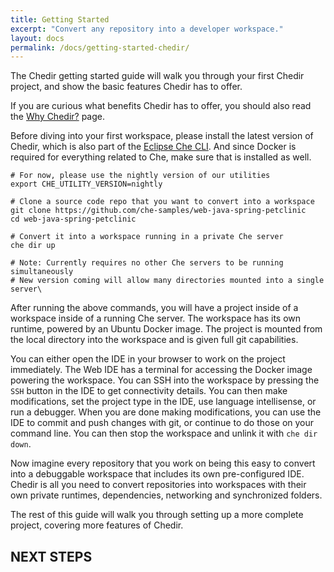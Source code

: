 ```yaml
---
title: Getting Started
excerpt: "Convert any repository into a developer workspace."
layout: docs
permalink: /docs/getting-started-chedir/
---
```

The Chedir getting started guide will walk you through your first Chedir project, and show the basic  features Chedir has to offer.

If you are curious what benefits Chedir has to offer, you should also read the [Why Chedir?](https://eclipse-che.readme.io/docs/why-chedir) page.

Before diving into your first workspace, please install the latest version of Chedir, which is also part of the [Eclipse Che CLI](https://eclipse-che.readme.io/docs/che-getting-started#0-pre-reqs). And since Docker is required for everything related to Che, make sure that is installed as well.
```shell  
# For now, please use the nightly version of our utilities
export CHE_UTILITY_VERSION=nightly

# Clone a source code repo that you want to convert into a workspace
git clone https://github.com/che-samples/web-java-spring-petclinic
cd web-java-spring-petclinic

# Convert it into a workspace running in a private Che server
che dir up

# Note: Currently requires no other Che servers to be running simultaneously
# New version coming will allow many directories mounted into a single server\
```
After running the above commands, you will have a project inside of a workspace inside of a running Che server. The workspace has its own runtime, powered by an Ubuntu Docker image. The project is mounted from the local directory into the workspace and is given full git capabilities.

You can either open the IDE in your browser to work on the project immediately. The Web IDE has a terminal for accessing the Docker image powering the workspace. You can SSH into the workspace by pressing the `SSH` button in the IDE to get connectivity details. You can then make modifications, set the project type in the IDE, use language intellisense, or run a debugger. When you are done making modifications, you can use the IDE to commit and push changes with git, or continue to do those on your command line. You can then stop the workspace and unlink it with `che dir down`.

Now imagine every repository that you work on being this easy to convert into a debuggable workspace that includes its own pre-configured IDE. Chedir is all you need to convert repositories into workspaces with their own private runtimes, dependencies, networking and synchronized folders.

The rest of this guide will walk you through setting up a more complete project, covering more features of Chedir.

## NEXT STEPS
